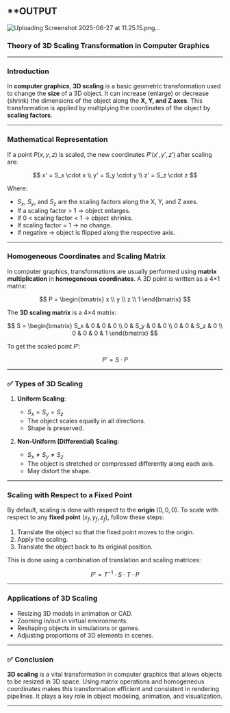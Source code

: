 ## **OUTPUT

![Uploading Screenshot 2025-06-27 at 11.25.15.png…]()




###  **Theory of 3D Scaling Transformation in Computer Graphics**

---

### **Introduction**

In **computer graphics**, **3D scaling** is a basic geometric transformation used to change the **size** of a 3D object. It can increase (enlarge) or decrease (shrink) the dimensions of the object along the **X, Y, and Z axes**. This transformation is applied by multiplying the coordinates of the object by **scaling factors**.

---

###  **Mathematical Representation**

If a point $P(x, y, z)$ is scaled, the new coordinates $P'(x', y', z')$ after scaling are:

$$
x' = S_x \cdot x \\
y' = S_y \cdot y \\
z' = S_z \cdot z
$$

Where:

* $S_x$, $S_y$, and $S_z$ are the scaling factors along the X, Y, and Z axes.
* If a scaling factor > 1 → object enlarges.
* If 0 < scaling factor < 1 → object shrinks.
* If scaling factor = 1 → no change.
* If negative → object is flipped along the respective axis.

---

###  **Homogeneous Coordinates and Scaling Matrix**

In computer graphics, transformations are usually performed using **matrix multiplication** in **homogeneous coordinates**. A 3D point is written as a 4×1 matrix:

$$
P = \begin{bmatrix}
x \\
y \\
z \\
1
\end{bmatrix}
$$

The **3D scaling matrix** is a 4×4 matrix:

$$
S = \begin{bmatrix}
S_x & 0   & 0   & 0 \\
0   & S_y & 0   & 0 \\
0   & 0   & S_z & 0 \\
0   & 0   & 0   & 1
\end{bmatrix}
$$

To get the scaled point $P'$:

$$
P' = S \cdot P
$$

---

### ✅ **Types of 3D Scaling**

1. **Uniform Scaling**:

   * $S_x = S_y = S_z$
   * The object scales equally in all directions.
   * Shape is preserved.

2. **Non-Uniform (Differential) Scaling**:

   * $S_x \ne S_y \ne S_z$
   * The object is stretched or compressed differently along each axis.
   * May distort the shape.

---

###  **Scaling with Respect to a Fixed Point**

By default, scaling is done with respect to the **origin** $(0, 0, 0)$.
To scale with respect to any **fixed point** $(x_f, y_f, z_f)$, follow these steps:

1. Translate the object so that the fixed point moves to the origin.
2. Apply the scaling.
3. Translate the object back to its original position.

This is done using a combination of translation and scaling matrices:

$$
P' = T^{-1} \cdot S \cdot T \cdot P
$$

---

###  **Applications of 3D Scaling**

* Resizing 3D models in animation or CAD.
* Zooming in/out in virtual environments.
* Reshaping objects in simulations or games.
* Adjusting proportions of 3D elements in scenes.

---

### ✅ **Conclusion**

**3D scaling** is a vital transformation in computer graphics that allows objects to be resized in 3D space. Using matrix operations and homogeneous coordinates makes this transformation efficient and consistent in rendering pipelines. It plays a key role in object modeling, animation, and visualization.

---
